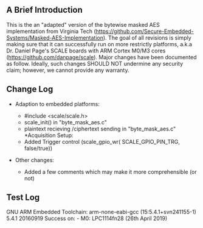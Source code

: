 
A Brief Introduction
-------------
This is the an "adapted" version of the bytewise masked AES implementation from Virginia Tech (https://github.com/Secure-Embedded-Systems/Masked-AES-Implementation). The goal of all revisions is simply making sure that it can successfully run on more restrictly platforms, a.k.a Dr. Daniel Page's SCALE boards with ARM Cortex M0/M3 cores (https://github.com/danpage/scale). Major changes have been documented as follow. Ideally, such changes SHOULD NOT undermine any security claim; however, we cannot provide any warranty.


Change Log
--------
* Adaption to embedded platforms:
	- #include <scale/scale.h>
	- scale_init() in "byte_mask_aes.c"
	- plaintext recieving /ciphertext sending in "byte_mask_aes.c" 
*Acquisition Setup:
	- Added Trigger control (scale_gpio_wr( SCALE_GPIO_PIN_TRG, false/true)) 

* Other changes:
	- Added a few comments which may make it more comprehensible (or not)


Test Log
--------
GNU ARM Embedded Toolchain:  arm-none-eabi-gcc (15:5.4.1+svn241155-1) 5.4.1 20160919
Success on:
	- M0:	LPC1114fn28	(26th April 2019)



